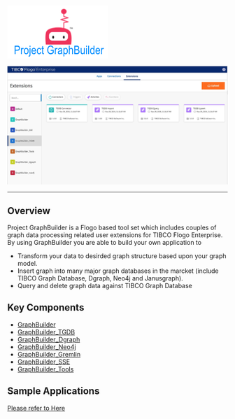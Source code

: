 ![graph_builder](TIBCO_Labs.png)

![Flogo Studio](graph_builder.jpg)

---
## Overview
Project GraphBuilder is a Flogo based tool set which includes couples of graph data processing related user extensions for TIBCO Flogo Enterprise. By using GraphBuilder you are able to build your own application to 
* Transform your data to desirded graph structure based upon your graph model.
* Insert graph into many major graph databases in the marcket (include TIBCO Graph Database, Dgraph, Neo4j and Janusgraph).
* Query and delete graph data against TIBCO Graph Database


## Key Components
* [GraphBuilder](./builder/)
* [GraphBuilder_TGDB](./tgdb/)
* [GraphBuilder_Dgraph](./dgraph/)
* [GraphBuilder_Neo4j](./neo4j/)
* [GraphBuilder_Gremlin](./gremlin/)
* [GraphBuilder_SSE](./sse/)
* [GraphBuilder_Tools](./tools/)

## Sample Applications
[Please refer to Here](./sample-applications/)
